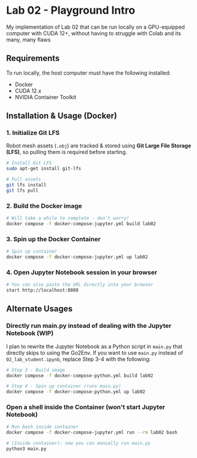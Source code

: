 # Lab 02 - Playground Intro

My implementation of Lab 02 that can be run locally on a GPU-equipped computer with CUDA 12+, without having to struggle with Colab and its many, many flaws

## Requirements
To run locally, the host computer must have the following installed:
- Docker
- CUDA 12.x
- NVIDIA Container Toolkit

## Installation & Usage (Docker)
### 1. Initialize Git LFS
Robot mesh assets (`.obj`) are tracked & stored using **Git Large File Storage (LFS)**, so pulling them is required before starting.

```bash
# Install Git LFS
sudo apt-get install git-lfs

# Pull assets
git lfs install
git lfs pull
```

### 2. Build the Docker image

```bash
# Will take a while to complete - don't worry!
docker compose -f docker-compose-jupyter.yml build lab02
```

### 3. Spin up the Docker Container

```bash
# Spin up container
docker compose -f docker-compose-jupyter.yml up lab02
```

### 4. Open Jupyter Notebook session in your browser
```bash
# You can also paste the URL directly into your browser
start http://localhost:8888
```

## Alternate Usages

### Directly run main.py instead of dealing with the Jupyter Notebook (WIP)
I plan to rewrite the Jupyter Notebook as a Python script in `main.py` that directly skips to using the Go2Env.
If you want to use `main.py` instead of `02_lab_student.ipynb`, replace Step 3-4 with the following:

```bash
# Step 3 - Build image
docker compose -f docker-compose-python.yml build lab02

# Step 4 - Spin up container (runs main.py)
docker compose -f docker-compose-python.yml up lab02
```

### Open a shell inside the Container (won't start Jupyter Notebook)
```bash
# Run bash inside container
docker compose -f docker-compose-jupyter.yml run --rm lab02 bash

# (Inside container): now you can manually run main.py
python3 main.py
```